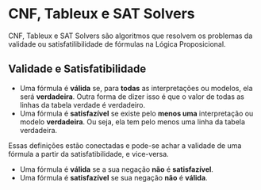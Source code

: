 # CNF, Tableux e SAT Solvers

CNF, Tableux e SAT Solvers são algoritmos que resolvem os problemas da validade ou satisfatilibilidade de fórmulas na Lógica Proposicional. 

## Validade e Satisfatibilidade

- Uma fórmula é **válida** se, para **todas** as interpretações ou modelos, ela será **verdadeira**. Outra forma de dizer isso é que o valor de todas as linhas da tabela verdade é verdadeiro.
- Uma fórmula é **satisfazível** se existe pelo **menos uma** interpretação ou modelo **verdadeira**. Ou seja, ela tem pelo menos uma linha da tabela verdadeira.

Essas definições estão conectadas e pode-se achar a validade de uma fórmula a partir da satisfatibilidade, e vice-versa.
- Uma fórmula é **válida** se a sua negação **não** é **satisfazível**.
- Uma fórmula é **satisfazível** se sua negação **não** é **válida**.
